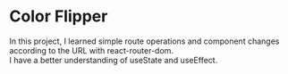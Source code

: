 # Color Flipper

In this project, I learned simple route operations and component changes according to the URL with react-router-dom. <br>
I have a better understanding of useState and useEffect.
